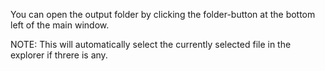 You can open the output folder by clicking the folder-button at the bottom left of the main window.

NOTE: This will automatically select the currently selected file in the explorer if threre is any.